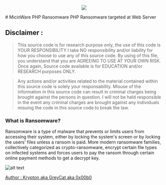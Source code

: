 <p align="center">
<img src="https://i.postimg.cc/gkQK4cwt/micin-2.png">
</p>
# MicinWare PHP Ransomware
PHP Ransomware targeted at Web Server


## Disclaimer : 

>  This source code is for research purpose only, the use of this code is YOUR RESPONSIBILITY
>  I take NO responsibility and/or liability for how you choose to use any of this source code. 
>  By using of this file, you understand that you are AGREEING TO USE AT YOUR OWN RISK. Once again, 
>  Source code available is for EDUCATION and/or RESEARCH purposes ONLY.

>  Any actions and/or activities related to the material contained within this source code is solely your responsability. Misuse of the information in this source code can result in criminal charges being brought against the persons in question. I will not be held responsible in the event any criminal charges are brought against any individuals misuing the code in this source code to break the law.


### What is Ransomware?

Ransomware is a type of malware that prevents or limits users from accessing their system, either by locking the system's screen or by locking the users' files unless a ransom is paid. More modern ransomware families, collectively categorized as crypto-ransomware, encrypt certain file types on infected systems and forces users to pay the ransom through certain online payment methods to get a decrypt key.

![alt text](https://steamuserimages-a.akamaihd.net/ugc/428196161228797543/6B13129C70F696A20340A1199D4A38DEB84CC317/ "Read Dis L3et -_-")

[Author : Krypton aka GreyCat aka 0x00b0](https://www.facebook.com/explore-our-brain)